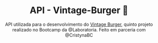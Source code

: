 <div align="center">

# API - Vintage-Burger 🍔
</div>

<div align="center">

API utilizada para o desenvolvimento do  [Vintage Burger](https://github.com/geanemr/vintage-burger), quinto projeto realizado no Bootcamp da @Laboratoria. Feito em parceria com @CristynaBC